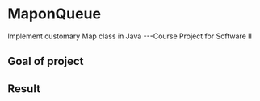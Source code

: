 # MaponQueue
Implement customary  Map class in Java ---Course Project for Software II 

## Goal of project

## Result


















